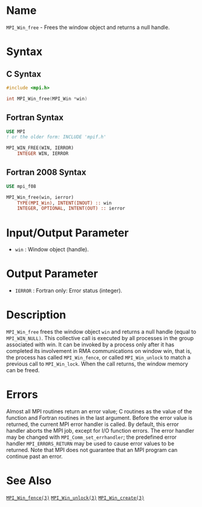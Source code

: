 # Name

`MPI_Win_free` - Frees the window object and returns a null handle.

# Syntax

## C Syntax

```c
#include <mpi.h>

int MPI_Win_free(MPI_Win *win)
```

## Fortran Syntax

```fortran
USE MPI
! or the older form: INCLUDE 'mpif.h'

MPI_WIN_FREE(WIN, IERROR)
    INTEGER WIN, IERROR
```

## Fortran 2008 Syntax

```fortran
USE mpi_f08

MPI_Win_free(win, ierror)
    TYPE(MPI_Win), INTENT(INOUT) :: win
    INTEGER, OPTIONAL, INTENT(OUT) :: ierror
```


# Input/Output Parameter

* `win` : Window object (handle).

# Output Parameter

* `IERROR` : Fortran only: Error status (integer).

# Description

`MPI_Win_free` frees the window object `win` and returns a null handle
(equal to `MPI_WIN_NULL)`. This collective call is executed by all
processes in the group associated with win. It can be invoked by a
process only after it has completed its involvement in RMA
communications on window win, that is, the process has called
`MPI_Win_fence`, or called `MPI_Win_unlock` to match a previous call to
`MPI_Win_lock`. When the call returns, the window memory can be freed.

# Errors

Almost all MPI routines return an error value; C routines as the value
of the function and Fortran routines in the last argument.
Before the error value is returned, the current MPI error handler is
called. By default, this error handler aborts the MPI job, except for
I/O function errors. The error handler may be changed with
`MPI_Comm_set_errhandler`; the predefined error handler `MPI_ERRORS_RETURN`
may be used to cause error values to be returned. Note that MPI does not
guarantee that an MPI program can continue past an error.

# See Also

[`MPI_Win_fence(3)`](./?file=MPI_Win_fence.md)
[`MPI_Win_unlock(3)`](./?file=MPI_Win_unlock.md)
[`MPI_Win_create(3)`](./?file=MPI_Win_create.md)
